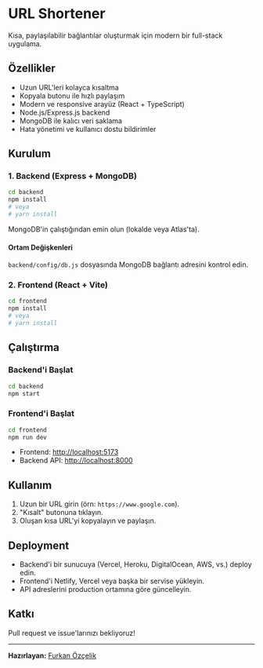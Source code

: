 # URL Shortener

Kısa, paylaşılabilir bağlantılar oluşturmak için modern bir full-stack uygulama.

## Özellikler
- Uzun URL'leri kolayca kısaltma
- Kopyala butonu ile hızlı paylaşım
- Modern ve responsive arayüz (React + TypeScript)
- Node.js/Express.js backend
- MongoDB ile kalıcı veri saklama
- Hata yönetimi ve kullanıcı dostu bildirimler

## Kurulum

### 1. Backend (Express + MongoDB)
```bash
cd backend
npm install
# veya
# yarn install
```

MongoDB'in çalıştığından emin olun (lokalde veya Atlas'ta).

#### Ortam Değişkenleri
`backend/config/db.js` dosyasında MongoDB bağlantı adresini kontrol edin.

### 2. Frontend (React + Vite)
```bash
cd frontend
npm install
# veya
# yarn install
```

## Çalıştırma

### Backend'i Başlat
```bash
cd backend
npm start
```

### Frontend'i Başlat
```bash
cd frontend
npm run dev
```

- Frontend: [http://localhost:5173](http://localhost:5173)
- Backend API: [http://localhost:8000](http://localhost:8000)

## Kullanım
1. Uzun bir URL girin (örn: `https://www.google.com`).
2. "Kısalt" butonuna tıklayın.
3. Oluşan kısa URL'yi kopyalayın ve paylaşın.

## Deployment
- Backend'i bir sunucuya (Vercel, Heroku, DigitalOcean, AWS, vs.) deploy edin.
- Frontend'i Netlify, Vercel veya başka bir servise yükleyin.
- API adreslerini production ortamına göre güncelleyin.

## Katkı
Pull request ve issue'larınızı bekliyoruz!

---

**Hazırlayan:** [Furkan Özçelik](https://github.com/FurkanOzclk)